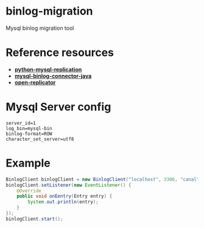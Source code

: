 # binlog-migration
Mysql binlog migration tool

# Reference resources
- **[python-mysql-replication](https://github.com/noplay/python-mysql-replication)**
- **[mysql-binlog-connector-java](https://github.com/shyiko/mysql-binlog-connector-java)**
- **[open-replicator](https://github.com/whitesock/open-replicator)**

# Mysql Server config
```
server_id=1
log_bin=mysql-bin
binlog-format=ROW
character_set_server=utf8
```

# Example
```java
BinlogClient binlogClient = new BinlogClient("localhost", 3306, "canal", "canal", 2, "mysql-bin.000001", 4);
binlogClient.setListener(new EventListener() {
	@Override
	public void onEentry(Entry entry) {
		System.out.println(entry);
	}
});
binlogClient.start();
```
